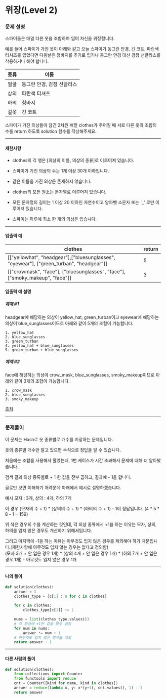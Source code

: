 # 위장(Level 2)

### 문제 설명

스파이들은 매일 다른 옷을 조합하여 입어 자신을 위장합니다.   

예를 들어 스파이가 가진 옷이 아래와 같고 오늘 스파이가 동그란 안경, 긴 코트, 파란색 티셔츠를 입었다면 다음날은 청바지를 추가로 입거나 동그란 안경 대신 검정 선글라스를 착용하거나 해야 합니다.   

|종류|	이름|
|-|-|
|얼굴|	동그란 안경, 검정 선글라스|
|상의|	파란색 티셔츠|
|하의|	청바지|
|겉옷|	긴 코트|

스파이가 가진 의상들이 담긴 2차원 배열 clothes가 주어질 때 서로 다른 옷의 조합의 수를 return 하도록 solution 함수를 작성해주세요.

---

#### 제한사항

* clothes의 각 행은 \[의상의 이름, 의상의 종류]로 이루어져 있습니다.

* 스파이가 가진 의상의 수는 1개 이상 30개 이하입니다.

* 같은 이름을 가진 의상은 존재하지 않습니다.

* clothes의 모든 원소는 문자열로 이루어져 있습니다.

* 모든 문자열의 길이는 1 이상 20 이하인 자연수이고 알파벳 소문자 또는 '\_' 로만 이루어져 있습니다.

* 스파이는 하루에 최소 한 개의 의상은 입습니다.

---

#### 입출력 예

|clothes|	return|
|-|-|
|\[\["yellowhat", "headgear"],\["bluesunglasses", "eyewear"], \["green_turban", "headgear"]]|	5|
|\[\["crowmask", "face"], \["bluesunglasses", "face"], \["smoky_makeup", "face"]]|	3|

#### 입출력 예 설명

##### 예제 #1

headgear에 해당하는 의상이 yellow_hat, green_turban이고 eyewear에 해당하는 의상이 blue_sunglasses이므로 아래와 같이 5개의 조합이 가능합니다.
~~~
1. yellow_hat
2. blue_sunglasses
3. green_turban
4. yellow_hat + blue_sunglasses
5. green_turban + blue_sunglasses
~~~

##### 예제 #2

face에 해당하는 의상이 crow_mask, blue_sunglasses, smoky_makeup이므로 아래와 같이 3개의 조합이 가능합니다.
~~~
1. crow_mask
2. blue_sunglasses
3. smoky_makeup
~~~

[출처](https://programmers.co.kr/learn/courses/30/lessons/42578)

---

### 문제풀이

이 문제는 Hash로 옷 종류별로 개수를 저장하는 문제입니다.   

옷의 종류별 개수만 알고 있으면 수식으로 정답을 알 수 있습니다.   

처음에는 조합을 사용해서 풀었는데, 1번 케이스가 시간 초과해서 문제에 대해 더 알아봤습니다.   

검색 결과 의상 종류별로 + 1 한 값을 전부 곱하고, 결과에 - 1을 합니다.   

글로만 보면 이해하기 어려운데 아래에서 예시로 설명하겠습니다.   

예시 모자 : 3개, 상의 : 4개, 하의 7개

이 경우 (모자의 수 + 1) * (상의의 수 + 1) * (하의의 수 + 1) - 1이 정답입니다.
(4 * 5 * 8 - 1 = 159)

위 식은 경우의 수를 계산하는 것인데, 각 의상 종류에서 +1을 하는 이유는 모자, 상의, 하의를 입지 않은 경우도 계산하기 위해서입니다.   

그리고 마지막에 -1을 하는 이유는 아무것도 입지 않은 경우를 제외해야 하기 때문입니다.(제한사항에 아무것도 입지 않는 경우는 없다고 정의함)   
(모자 3개 + 안 입은 경우 1개) * (상의 4개 + 안 입은 경우 1개) * (하의 7개 + 안 입은 경우 1개) - 아무것도 입지 않은 경우 1개

---

#### 나의 풀이

~~~python
def solution(clothes):
    answer = 1
    clothes_type = {c[1] : 0 for c in clothes}
    
    for c in clothes:
        clothes_type[c[1]] += 1
        
    nums = list(clothes_type.values())
    # 각 의상에 +1한 값을 모두 곱함
    for num in nums:
        answer *= num + 1
    # 아무것도 입지 않은 경우를 제외
    return answer - 1
~~~

---

#### 다른 사람의 풀이

~~~python
def solution(clothes):
    from collections import Counter
    from functools import reduce
    cnt = Counter([kind for name, kind in clothes])
    answer = reduce(lambda x, y: x*(y+1), cnt.values(), 1) - 1
    return answer
~~~
